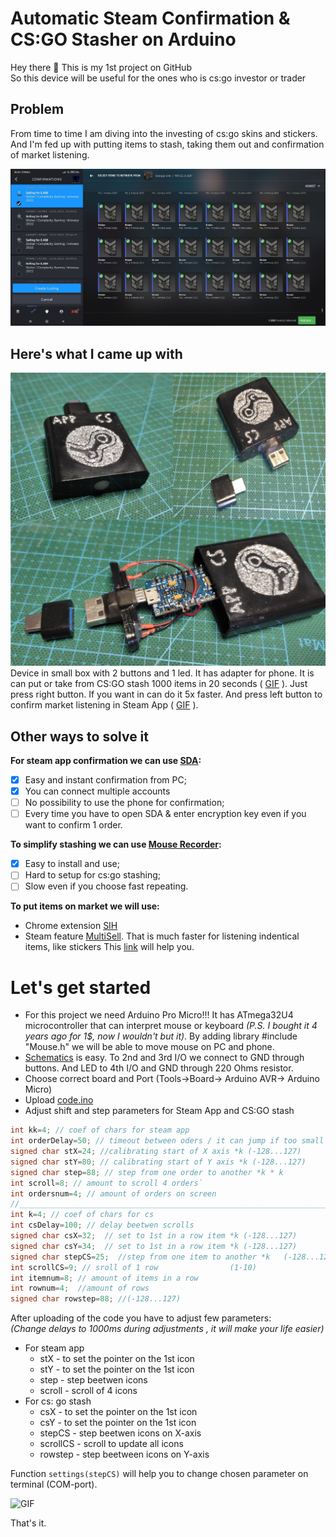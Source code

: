# Automatic Steam Confirmation &amp; CS:GO Stasher on Arduino 
Hey there :wave: This is my 1st project on GitHub       
So this device will be useful for the ones who is cs:go investor or trader
## Problem
From time to time I am diving into the investing of cs:go skins and stickers. And 
I'm fed up with putting items to stash, taking them out and confirmation of market listening.   
   
![Steam App](https://github.com/dDenVil/Auto_Steam_Confirmaton/blob/main/Readme_assets/app_cs.jpg?raw=true)
## Here's what I came up with
![Device](https://github.com/dDenVil/Auto_Steam_Confirmaton/blob/main/Readme_assets/device.jpg?raw=true) Device in small box with 2 buttons and 1 led. It has adapter for phone. It is can put or take from CS:GO stash 1000 items in 20 seconds (
[GIF](https://github.com/dDenVil/Auto_Steam_Confirmaton/blob/main/Readme_assets/ScreenCS.gif)
). Just press right button. If you want in can do it 5x faster. And press left button to confirm market listening in Steam App (
[GIF](https://github.com/dDenVil/Auto_Steam_Confirmaton/blob/main/Readme_assets/ScreenApp.gif)
).


## Other ways to solve it
**For steam app confirmation we can use [SDA](https://github.com/Jessecar96/SteamDesktopAuthenticator):**     
- [X] Easy and instant confirmation from PC;   
- [X] You can connect multiple accounts 
- [ ] No possibility to use the phone for confirmation;     
- [ ] Every time you have to open SDA & enter encryption key even if you want to confirm 1 order.     

**To simplify stashing we can use [Mouse Recorder](https://www.robot-soft.com/mouse-keyboard-recorder.html):**     
- [X] Easy to install and use;     
- [ ] Hard to setup for cs:go stashing;   
- [ ] Slow even if you choose fast repeating.

**To put items on market we will use:** 
* Chrome extension [SIH](https://chrome.google.com/webstore/detail/steam-inventory-helper/cmeakgjggjdlcpncigglobpjbkabhmjl?hl=uk) 
* Steam feature [MultiSell](https://steamcommunity.com/market/multisell?appid=730&contextid=2&items%5B%5D=Sticker%20%7C%20North%20%28Gold%29%20%7C%202020%20RMR). That is much faster for listening indentical items, like stickers This [link](https://multisellgenerator.com/) will help you. 

# Let's get started
+ For this project we need Arduino Pro Micro!!! It has ATmega32U4 microcontroller that can interpret mouse or keyboard *(P.S. I bought it 4 years ago for 1$, now I wouldn't but it)*. By adding library #include "Mouse.h" we will be able to move mouse on PC and phone.    
+ [Schematics](https://github.com/dDenVil/Auto_Steam_Confirmaton/blob/main/Readme_assets/sheme.jpg?raw=true)  is easy. To 2nd and 3rd I/O we connect to GND through buttons. And LED to 4th I/O and GND through 220 Ohms resistor.
+ Choose correct board and Port (Tools->Board-> Arduino AVR-> Arduino Micro)
+ Upload [code.ino](https://github.com/dDenVil/Auto_Steam_Confirmaton/blob/main/code.ino)
+ Adjust shift and step parameters for Steam App and CS:GO stash
```c
int kk=4; // coef of chars for steam app
int orderDelay=50; // timeout between oders / it can jump if too small delay (min 50)
signed char stX=24; //calibrating start of X axis *k (-128...127)
signed char stY=80; // calibrating start of Y axis *k (-128...127)
signed char step=88; // step from one order to another *k * k
int scroll=8; // amount to scroll 4 orders`
int ordersnum=4; // amount of orders on screen
//________________________________________________________________________
int k=4; // coef of chars for cs
int csDelay=100; // delay beetwen scrolls
signed char csX=32;  // set to 1st in a row item *k (-128...127)
signed char csY=34;  // set to 1st in a row item *k (-128...127)
signed char stepCS=25;  //step from one item to another *k   (-128...127)
int scrollCS=9; // sroll of 1 row                (1-10)
int itemnum=8; // amount of items in a row
int rownum=4;  //amount of rows
signed char rowstep=88; //(-128...127)
```
After uploading of the code you have to adjust few parameters:    
*(Change delays to 1000ms during adjustments , it will make your life easier)*
+ For steam app
    + stX  - to set the pointer on the 1st icon
    + stY  - to set the pointer on the 1st icon
    + step - step beetwen icons
    + scroll - scroll of 4 icons
+ For cs: go stash
    + csX - to set the pointer on the 1st icon
    + csY - to set the pointer on the 1st icon
    + stepCS - step beetwen icons on X-axis
    + scrollCS - scroll to update all icons
    + rowstep - step beetween icons on Y-axis       
    
    
Function `settings(stepCS)` will help you to change chosen parameter on terminal (COM-port).

         
![GIF](https://github.com/dDenVil/Auto_Steam_Confirmaton/blob/main/Readme_assets/gifs.gif?raw=true)    

That's it.
